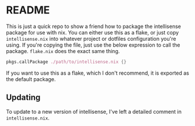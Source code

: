 # README
This is just a quick repo to show a friend how to package the intellisense
package for use with nix. You can either use this as a flake, or just copy
`intellisense.nix` into whatever project or dotfiles configuration you're
using. If you're copying the file, just use the below expression to call
the package. `flake.nix` does the exact same thing.
```nix
pkgs.callPackage ./path/to/intellisense.nix {}
```

If you want to use this as a flake, which I don't recommend, it is exported
as the default package.

## Updating
To update to a new version of intellisense, I've left a detailed comment in
`intellisense.nix`.
